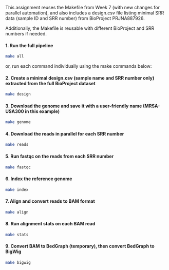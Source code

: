 This assignment reuses the Makefile from Week 7 (with new changes for parallel automation), and also includes a design.csv file listing minimal SRR data (sample ID and SRR number) from BioProject PRJNA887926. 

Additionally, the Makefile is reusable with different BioProject and SRR numbers if needed. 

#### 1. Run the full pipeline

```bash
make all 
```
or, run each command individually using the make commands below:

#### 2. Create a minimal design.csv (sample name and SRR number only) extracted from the full BioProject dataset

```bash
make design
```
#### 3. Download the genome and save it with a user-friendly name (MRSA-USA300 in this example)

```bash
make genome
```

#### 4. Download the reads in parallel for each SRR number

```bash
make reads
```

#### 5. Run fastqc on the reads from each SRR number

```bash
make fastqc
```
#### 6. Index the reference genome

```bash
make index
```

#### 7. Align and convert reads to BAM format

```bash
make align
```
#### 8. Run alignment stats on each BAM read

```bash 
make stats
```

#### 9. Convert BAM to BedGraph (temporary), then convert BedGraph to BigWig 

```bash
make bigwig
```
